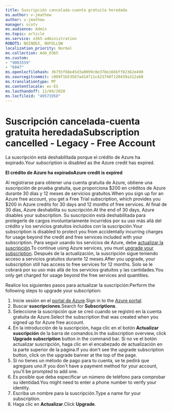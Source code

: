 ```yaml
---
title: Suscripción cancelada-cuenta gratuita heredada
ms.author: v-jmathew
author: v-jmathew
manager: scotv
ms.audience: Admin
ms.topic: article
ms.service: o365-administration
ROBOTS: NOINDEX, NOFOLLOW
localization_priority: Normal
ms.collection: Adm_O365
ms.custom:
- "9003559"
- "6847"
ms.openlocfilehash: 36755f68e45d3a0099c0e378e166bff82362e490
ms.sourcegitcommit: c069f1b53567ad14711c423740f120439a312a60
ms.translationtype: MT
ms.contentlocale: es-ES
ms.lasthandoff: 12/04/2020
ms.locfileid: "49571958"
---
```

# <a name="subscription-cancelled---legacy---free-account"></a><span data-ttu-id="21042-102">Suscripción cancelada-cuenta gratuita heredada</span><span class="sxs-lookup"><span data-stu-id="21042-102">Subscription cancelled - Legacy - Free Account</span></span>

<span data-ttu-id="21042-103">La suscripción está deshabilitada porque el crédito de Azure ha expirado.</span><span class="sxs-lookup"><span data-stu-id="21042-103">Your subscription is disabled as the Azure credit has expired.</span></span>

<span data-ttu-id="21042-104">**El crédito de Azure ha expirado**</span><span class="sxs-lookup"><span data-stu-id="21042-104">**Azure credit is expired**</span></span>

<span data-ttu-id="21042-105">Al registrarse para obtener una cuenta gratuita de Azure, obtiene una suscripción de prueba gratuita, que proporciona $200 en créditos de Azure durante 30 días y 12 meses de servicios gratuitos.</span><span class="sxs-lookup"><span data-stu-id="21042-105">When you sign up for an Azure free account, you get a Free Trial subscription, which provides you $200 in Azure credits for 30 days and 12 months of free services.</span></span> <span data-ttu-id="21042-106">Al final de 30 días, Azure deshabilita su suscripción.</span><span class="sxs-lookup"><span data-stu-id="21042-106">At the end of 30 days, Azure disables your subscription.</span></span> <span data-ttu-id="21042-107">Su suscripción está deshabilitada para protegerle de cargos involuntariamente incurridos por su uso más allá del crédito y los servicios gratuitos incluidos con la suscripción.</span><span class="sxs-lookup"><span data-stu-id="21042-107">Your subscription is disabled to protect you from accidentally incurring charges for usage beyond the credit and free services included with your subscription.</span></span> <span data-ttu-id="21042-108">Para seguir usando los servicios de Azure, debe [actualizar la suscripción](https://docs.microsoft.com/azure/cost-management-billing/manage/upgrade-azure-subscription).</span><span class="sxs-lookup"><span data-stu-id="21042-108">To continue using Azure services, you must [upgrade your subscription](https://docs.microsoft.com/azure/cost-management-billing/manage/upgrade-azure-subscription).</span></span> <span data-ttu-id="21042-109">Después de la actualización, la suscripción sigue teniendo acceso a servicios gratuitos durante 12 meses.</span><span class="sxs-lookup"><span data-stu-id="21042-109">After you upgrade, your subscription still has access to free services for 12 months.</span></span> <span data-ttu-id="21042-110">Solo se le cobrará por su uso más allá de los servicios gratuitos y las cantidades.</span><span class="sxs-lookup"><span data-stu-id="21042-110">You only get charged for usage beyond the free services and quantities.</span></span>

<span data-ttu-id="21042-111">Realice los siguientes pasos para actualizar la suscripción:</span><span class="sxs-lookup"><span data-stu-id="21042-111">Perform the following steps to upgrade your subscription:</span></span>

1. <span data-ttu-id="21042-112">Inicie sesión en el [portal de Azure](https://portal.azure.com/).</span><span class="sxs-lookup"><span data-stu-id="21042-112">Sign in to the [Azure portal](https://portal.azure.com/).</span></span>
2. <span data-ttu-id="21042-113">Buscar **suscripciones**.</span><span class="sxs-lookup"><span data-stu-id="21042-113">Search for **Subscriptions**.</span></span>
3. <span data-ttu-id="21042-114">Seleccione la suscripción que se creó cuando se registró en la cuenta gratuita de Azure.</span><span class="sxs-lookup"><span data-stu-id="21042-114">Select the subscription that was created when you signed up for Azure free account.</span></span>
4. <span data-ttu-id="21042-115">En la introducción de la suscripción, haga clic en el botón **Actualizar suscripción** de la barra de comandos.</span><span class="sxs-lookup"><span data-stu-id="21042-115">In the subscription overview, click **Upgrade subscription** button in the command bar.</span></span> <span data-ttu-id="21042-116">Si no ve el botón actualizar suscripción, haga clic en el encabezado de actualización en la parte superior de la página.</span><span class="sxs-lookup"><span data-stu-id="21042-116">If you don't see the upgrade subscription button, click on the upgrade banner at the top of the page.</span></span>
5. <span data-ttu-id="21042-117">Si no tienes un método de pago para tu cuenta, se te pedirá que agregues uno.</span><span class="sxs-lookup"><span data-stu-id="21042-117">If you don't have a payment method for your account, you'll be prompted to add one.</span></span>
6. <span data-ttu-id="21042-118">Es posible que deba especificar un número de teléfono para comprobar su identidad.</span><span class="sxs-lookup"><span data-stu-id="21042-118">You might need to enter a phone number to verify your identity.</span></span>
7. <span data-ttu-id="21042-119">Escriba un nombre para la suscripción.</span><span class="sxs-lookup"><span data-stu-id="21042-119">Type a name for your subscription.</span></span>
8. <span data-ttu-id="21042-120">Haga clic en  **Actualizar**.</span><span class="sxs-lookup"><span data-stu-id="21042-120">Click  **Upgrade**.</span></span>
